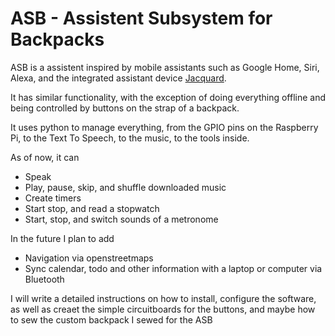 # ASB - Assistent Subsystem for Backpacks

ASB is a assistent inspired by mobile assistants such as Google Home, Siri, Alexa, and the integrated assistant device [Jacquard](https://atap.google.com/jacquard/). 

It has similar functionality, with the exception of doing everything offline and being controlled by buttons on the strap of a backpack. 

It uses python to manage everything, from the GPIO pins on the Raspberry Pi, to the Text To Speech, to the music, to the tools inside.

As of now, it can 
* Speak
* Play, pause, skip, and shuffle downloaded music
* Create timers
* Start stop, and read a stopwatch
* Start, stop, and switch sounds of a metronome

In the future I plan to add
* Navigation via openstreetmaps
* Sync calendar, todo and other information with a laptop or computer via Bluetooth

I will write a detailed instructions on how to install, configure the software, as well as creaet the simple circuitboards for the buttons, and maybe how to sew the custom backpack I sewed for the ASB

